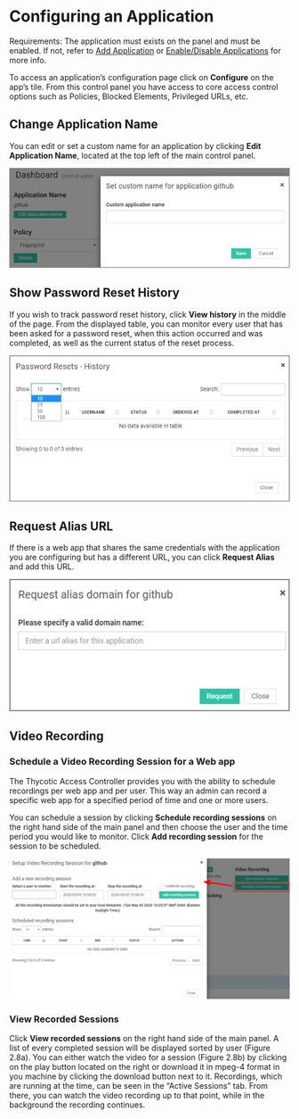 [title]: # (Configure Apps)
[tags]: # (thycotic access control)
[priority]: # (4)
# Configuring an Application 

Requirements: The application must exists on the panel and must be enabled. If not, refer to [Add Application](index.md) or [Enable/Disable Applications](enable-app.md) for more info.

To access an application’s configuration page click on __Configure__ on the app’s tile. From this control panel you have access to core access control options such as Policies, Blocked Elements, Privileged URLs, etc.

## Change Application Name

You can edit or set a custom name for an application by clicking __Edit Application Name__, located at the top left of the main control panel.

![TODO](images/custom-app-name.png "Enter a custom application name")

## Show Password Reset History

If you wish to track password reset history, click __View history__ in the middle of the page. From the displayed table, you can monitor every user that has been asked for a password reset, when this action occurred and was completed, as well as the current status of the reset process.

![TODO](images/pw-reset-history.png "View the password reset history")

## Request Alias URL

If there is a web app that shares the same credentials with the application you are configuring but has a different URL, you can click __Request Alias__ and add this URL.

![TODO](images/alias-url.png "Enter the alias URL in form of a valid domain name")

## Video Recording

### Schedule a Video Recording Session for a Web app

The Thycotic Access Controller provides you with the ability to schedule recordings per web app and per user. This way an admin can record a specific web app for a specified period of time and one or more users.

You can schedule a session by clicking __Schedule recording sessions__ on the right hand side of the main panel and then choose the user and the time period you would like to monitor. Click __Add recording session__ for the session to be scheduled. 

![TODO](images/setup-video.png "Setting up a video recording")

### View Recorded Sessions

Click __View recorded sessions__ on the right hand side of the main panel. A list of every completed session will be displayed sorted by user (Figure 2.8a). 
You can either watch the video for a session (Figure 2.8b) by clicking on the play button located on the right or download it in mpeg-4 format in you machine by clicking the download button next to it. 
Recordings, which are running at the time, can be seen in the “Active Sessions” tab. From there, you can watch the video recording up to that point, while in the background the recording continues. 


